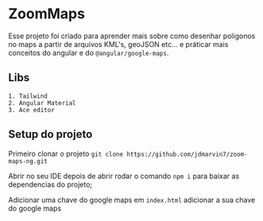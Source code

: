 # ZoomMaps

Esse projeto foi criado para aprender mais sobre como desenhar poligonos no maps a partir de arquivos KML's, geoJSON etc...
e práticar mais conceitos do angular e do `@angular/google-maps`.

## Libs

    1. Tailwind
    2. Angular Material
    3. Ace editor

## Setup do projeto

Primeiro clonar o projeto
    `git clone https://github.com/jdmarvin7/zoom-maps-ng.git`

Abrir no seu IDE
    depois de abrir rodar o comando `npm i` para baixar as dependencias do projeto;

Adicionar uma chave do google maps
    em `index.html` adicionar a sua chave do google maps
